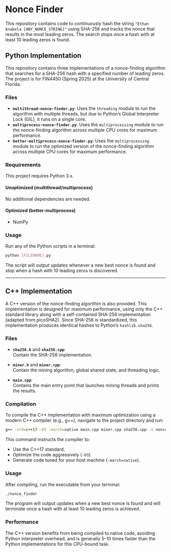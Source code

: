 # Nonce Finder

This repository contains code to continuously hash the string `"Ethan Anabela [ANY_NONCE_STRING]"` using SHA-256 and tracks the nonce that results in the most leading zeros. The search stops once a hash with at least 10 leading zeros is found.

## Python Implementation

This repository contains three implementations of a nonce-finding algorithm that searches for a SHA-256 hash with a specified number of leading zeros. The project is for FIN4450 (Spring 2025) at the University of Central Florida.

### Files

- **`multithread-nonce-finder.py`**: Uses the `threading` module to run the algorithm with multiple threads, but due to Python’s Global Interpreter Lock (GIL), it runs on a single core.
- **`multiprocess-nonce-finder.py`**: Uses the `multiprocessing` module to run the nonce-finding algorithm across multiple CPU cores for maximum performance.
- **`better-multiprocess-nonce-finder.py`**: Uses the `multiprocessing` module to run the optimized version of the nonce-finding algorithm across multiple CPU cores for maximum performance.

### Requirements

This project requires Python 3.x.

#### Unoptimized (multithread/multiprocess)

No additional dependencies are needed.

#### Optimized (better-multiprocess)

- NumPy

### Usage

Run any of the Python scripts in a terminal:

```sh
python [FILENAME].py
```

The script will output updates whenever a new best nonce is found and stop when a hash with 10 leading zeros is discovered.

---

## C++ Implementation

A C++ version of the nonce-finding algorithm is also provided. This implementation is designed for maximum performance, using only the C++ standard library along with a self-contained SHA-256 implementation (adapted from picoSHA2). Since SHA-256 is standardized, this implementation produces identical hashes to Python’s `hashlib.sha256`.

### Files

- **`sha256.h`** and **`sha256.cpp`**:  
  Contain the SHA-256 implementation.

- **`miner.h`** and **`miner.cpp`**:  
  Contain the mining algorithm, global shared state, and threading logic.

- **`main.cpp`**:  
  Contains the main entry point that launches mining threads and prints the results.

### Compilation

To compile the C++ implementation with maximum optimization using a modern C++ compiler (e.g., g++), navigate to the project directory and run:

```sh
g++ -std=c++17 -O3 -march=native main.cpp miner.cpp sha256.cpp -o nonce_finder
```

This command instructs the compiler to:
- Use the C++17 standard.
- Optimize the code aggressively (`-O3`).
- Generate code tuned for your host machine (`-march=native`).

### Usage

After compiling, run the executable from your terminal:

```sh
./nonce_finder
```

The program will output updates when a new best nonce is found and will terminate once a hash with at least 10 leading zeros is achieved.

### Performance

The C++ version benefits from being compiled to native code, avoiding Python interpreter overhead, and is generally 5–10 times faster than the Python implementations for this CPU-bound task.
